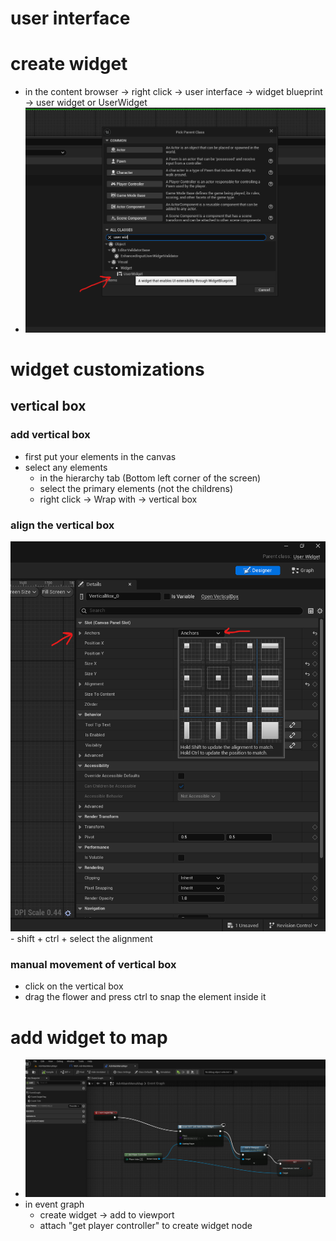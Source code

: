 # user interface

# create widget

- in the content browser -> right click -> user interface -> widget blueprint -> user widget or UserWidget
- <img src="./images/user-widget-ui.png">

# widget customizations

## vertical box

### add vertical box

- first put your elements in the canvas
- select any elements
  - in the hierarchy tab (Bottom left corner of the screen)
  - select the primary elements (not the childrens)
  - right click -> Wrap with -> vertical box

### align the vertical box

<img src="./images/vertical-box.png">
- shift + ctrl + select the alignment

### manual movement of vertical box

- click on the vertical box
- drag the flower and press ctrl to snap the element inside it

# add widget to map

- <img src="./images/add-widget-to-viewport.png">
- in event graph
  - create widget -> add to viewport
  - attach "get player controller" to create widget node
